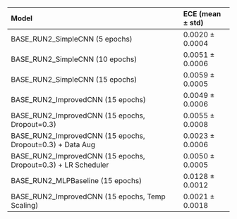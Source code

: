 | Model                                                         | ECE (mean ± std)   |
|:--------------------------------------------------------------|:-------------------|
| BASE_RUN2_SimpleCNN (5 epochs)                                | 0.0020 ± 0.0004    |
| BASE_RUN2_SimpleCNN (10 epochs)                               | 0.0051 ± 0.0006    |
| BASE_RUN2_SimpleCNN (15 epochs)                               | 0.0059 ± 0.0005    |
| BASE_RUN2_ImprovedCNN (15 epochs)                             | 0.0049 ± 0.0006    |
| BASE_RUN2_ImprovedCNN (15 epochs, Dropout=0.3)                | 0.0055 ± 0.0008    |
| BASE_RUN2_ImprovedCNN (15 epochs, Dropout=0.3) + Data Aug     | 0.0023 ± 0.0006    |
| BASE_RUN2_ImprovedCNN (15 epochs, Dropout=0.3) + LR Scheduler | 0.0050 ± 0.0005    |
| BASE_RUN2_MLPBaseline (15 epochs)                             | 0.0128 ± 0.0012    |
| BASE_RUN2_ImprovedCNN (15 epochs, Temp Scaling)               | 0.0021 ± 0.0018    |